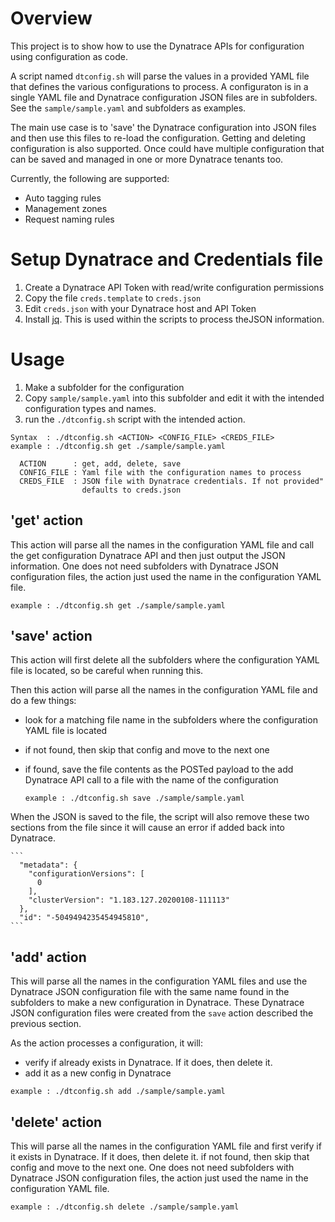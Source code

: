 # Overview

This project is to show how to use the Dynatrace APIs for configuration using configuration as code.

A script named ```dtconfig.sh``` will parse the values in a provided YAML file that defines the various configurations to process.  A configuraton is in a single YAML file and Dynatrace configuration JSON files are in subfolders. See the ```sample/sample.yaml``` and subfolders as examples.

The main use case is to 'save' the Dynatrace configuration into JSON files and then use this files to re-load the configuration.  Getting and deleting configuration is also supported.  Once could have multiple configuration that can be saved and managed in one or more Dynatrace tenants too.

Currently, the following are supported:
* Auto tagging rules
* Management zones
* Request naming rules

# Setup Dynatrace and Credentials file

1. Create a Dynatrace API Token with read/write configuration permissions
1. Copy the file ```creds.template``` to ```creds.json```
1. Edit ```creds.json``` with your Dynatrace host and API Token
1. Install [jq](https://stedolan.github.io/jq/).  This is used within the scripts to process theJSON information.

# Usage

1. Make a subfolder for the configuration
1. Copy ```sample/sample.yaml``` into this subfolder and edit it with the intended configuration types and names.
1. run the ```./dtconfig.sh``` script with the intended action.  

  ```
  Syntax  : ./dtconfig.sh <ACTION> <CONFIG_FILE> <CREDS_FILE>
  example : ./dtconfig.sh get ./sample/sample.yaml

    ACTION      : get, add, delete, save
    CONFIG_FILE : Yaml file with the configuration names to process
    CREDS_FILE  : JSON file with Dynatrace credentials. If not provided"
                  defaults to creds.json
  ```

## 'get' action

This action will parse all the names in the configuration YAML file and call the get configuration Dynatrace API and then just output the JSON information. One does not need subfolders with Dynatrace JSON configuration files, the action just used the name in the configuration YAML file.

  ```
  example : ./dtconfig.sh get ./sample/sample.yaml
  ```

## 'save' action

This action will first delete all the subfolders where the configuration YAML file is located, so be careful when running this.

Then this action will parse all the names in the configuration YAML file and do a few things:
* look for a matching file name in the subfolders where the configuration YAML file is located
* if not found, then skip that config and move to the next one
* if found, save the file contents as the POSTed payload to the add Dynatrace API call to a file with the name of the configuration

  ```
  example : ./dtconfig.sh save ./sample/sample.yaml
  ```

When the JSON is saved to the file, the script will also remove these two sections from the file since it will cause an error if added back into Dynatrace.

    ```
      "metadata": {
        "configurationVersions": [
          0
        ],
        "clusterVersion": "1.183.127.20200108-111113"
      },
      "id": "-5049494235454945810",
    ```

## 'add' action

This will parse all the names in the configuration YAML files and use the Dynatrace JSON configuration file with the same name found in the subfolders to make a new configuration in Dynatrace.  These Dynatrace JSON configuration files were created from the ```save``` action described the previous section.

As the action processes a configuration, it will:
  * verify if already exists in Dynatrace. If it does, then delete it. 
  * add it as a new config in Dynatrace

  ```
  example : ./dtconfig.sh add ./sample/sample.yaml
  ```

## 'delete' action

This will parse all the names in the configuration YAML file and first verify if it exists in Dynatrace. If it does, then delete it. if not found, then skip that config and move to the next one. One does not need subfolders with Dynatrace JSON configuration files, the action just used the name in the configuration YAML file.

  ```
  example : ./dtconfig.sh delete ./sample/sample.yaml
  ```
